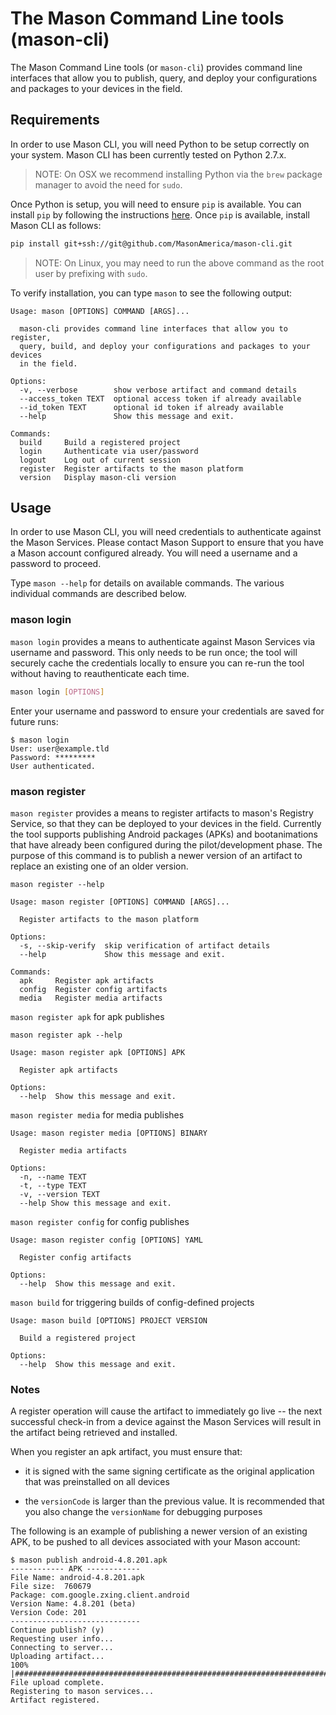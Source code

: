 # The Mason Command Line tools (mason-cli)

The Mason Command Line tools (or `mason-cli`) provides command line interfaces that allow you to publish, query, and deploy your configurations and packages to your devices in the field.

## Requirements

In order to use Mason CLI, you will need Python to be setup correctly on your system. Mason CLI has been currently tested on Python 2.7.x.

> NOTE: On OSX we recommend installing Python via the `brew` package manager to avoid the need for `sudo`.

Once Python is setup, you will need to ensure `pip` is available. You can install `pip` by following the instructions [here](https://pip.pypa.io/en/stable/installing/). Once `pip` is available, install Mason CLI as follows:

```bash
pip install git+ssh://git@github.com/MasonAmerica/mason-cli.git
```

> NOTE: On Linux, you may need to run the above command as the root user by prefixing with `sudo`.

To verify installation, you can type `mason` to see the following output:

```
Usage: mason [OPTIONS] COMMAND [ARGS]...

  mason-cli provides command line interfaces that allow you to register,
  query, build, and deploy your configurations and packages to your devices
  in the field.

Options:
  -v, --verbose        show verbose artifact and command details
  --access_token TEXT  optional access token if already available
  --id_token TEXT      optional id token if already available
  --help               Show this message and exit.

Commands:
  build     Build a registered project
  login     Authenticate via user/password
  logout    Log out of current session
  register  Register artifacts to the mason platform
  version   Display mason-cli version
```

## Usage

In order to use Mason CLI, you will need credentials to authenticate against the Mason Services. Please contact Mason Support to ensure that you have a Mason account configured already. You will need a username and a password to proceed.

Type `mason --help` for details on available commands. The various individual commands are described below.

### mason login

`mason login` provides a means to authenticate against Mason Services via username and password. This only needs to be run once; the tool will securely cache the credentials locally to ensure you can re-run the tool without having to reauthenticate each time.

```sh
mason login [OPTIONS]
```

Enter your username and password to ensure your credentials are saved for future runs:
```
$ mason login
User: user@example.tld
Password: *********
User authenticated.
```

### mason register

`mason register` provides a means to register artifacts to mason's Registry Service, so that they can be deployed to your devices in the field. Currently the tool supports publishing Android packages (APKs) and bootanimations that have already been configured during the pilot/development phase. The purpose of this command is to publish a newer version of an artifact to replace an existing one of an older version.

```
mason register --help

Usage: mason register [OPTIONS] COMMAND [ARGS]...

  Register artifacts to the mason platform

Options:
  -s, --skip-verify  skip verification of artifact details
  --help             Show this message and exit.

Commands:
  apk     Register apk artifacts
  config  Register config artifacts
  media   Register media artifacts
```

`mason register apk` for apk publishes

```
mason register apk --help

Usage: mason register apk [OPTIONS] APK

  Register apk artifacts

Options:
  --help  Show this message and exit.
```

`mason register media` for media publishes

```
Usage: mason register media [OPTIONS] BINARY

  Register media artifacts

Options:
  -n, --name TEXT
  -t, --type TEXT
  -v, --version TEXT
  --help Show this message and exit.
```

`mason register config` for config publishes

```
Usage: mason register config [OPTIONS] YAML

  Register config artifacts

Options:
  --help  Show this message and exit.
```

`mason build` for triggering builds of config-defined projects
```
Usage: mason build [OPTIONS] PROJECT VERSION

  Build a registered project

Options:
  --help  Show this message and exit.
```

### Notes

A register operation will cause the artifact to immediately go live -- the next successful check-in from a device against the Mason Services will result in the artifact being retrieved and installed.

When you register an apk artifact, you must ensure that:

* it is signed with the same signing certificate as the original application that was preinstalled on all devices

* the `versionCode` is larger than the previous value. It is recommended that you also change the `versionName` for debugging purposes

The following is an example of publishing a newer version of an existing APK, to be pushed to all devices associated with your Mason account:
```
$ mason publish android-4.8.201.apk
------------ APK ------------
File Name: android-4.8.201.apk
File size:  760679
Package: com.google.zxing.client.android
Version Name: 4.8.201 (beta)
Version Code: 201
-----------------------------
Continue publish? (y)
Requesting user info...
Connecting to server...
Uploading artifact...
100% |#########################################################################|
File upload complete.
Registering to mason services...
Artifact registered.
```
